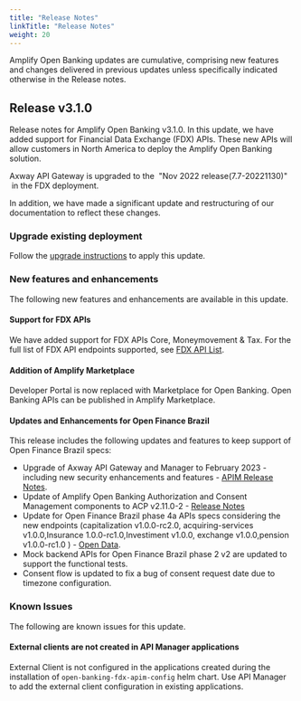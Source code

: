 ```yaml
---
title: "Release Notes"
linkTitle: "Release Notes"
weight: 20
---
```


Amplify Open Banking updates are cumulative, comprising new features and changes delivered in previous updates unless specifically indicated otherwise in the Release notes.

## Release v3.1.0

Release notes for Amplify Open Banking v3.1.0. In this update, we have added support for Financial Data Exchange (FDX) APIs. These new APIs will allow customers in North America to deploy the Amplify Open Banking solution.

Axway API Gateway is upgraded to the  "Nov 2022 release(7.7-20221130)"  in the FDX deployment.

In addition, we have made a significant update and restructuring of our documentation to reflect these changes.

### Upgrade existing deployment

Follow the [upgrade instructions](/docs/deployment/upgrade) to apply this update.

### New features and enhancements

The following new features and enhancements are available in this update.

#### Support for FDX APIs

We have added support for FDX APIs Core, Moneymovement & Tax. For the full list of FDX API endpoints supported, see [FDX API List](/docs/reference/fdx/#list-of-fdx-apis-included-in-amplify-open-banking).

#### Addition of Amplify Marketplace

Developer Portal is now replaced with Marketplace for Open Banking. Open Banking APIs can be published in Amplify Marketplace.

#### Updates and Enhancements for Open Finance Brazil

This release includes the following updates and features to keep support of Open Finance Brazil specs:

* Upgrade of Axway API Gateway and Manager to February 2023 - including new security enhancements and features - [APIM Release Notes](https://docs.axway.com/bundle/axway-open-docs/page/docs/apim_relnotes/20230228_apimgr_relnotes/index.html).
* Update of Amplify Open Banking Authorization and Consent Management components to ACP v2.11.0-2 - [Release Notes](https://cloudentity.com/developers/deployment-and-operations/release-notes/rsnotes-2.11.0/ )
* Update for Open Finance Brazil phase 4a APIs specs considering the new endpoints (capitalization v1.0.0-rc2.0, acquiring-services v1.0.0,Insurance 1.0.0-rc1.0,Investiment v1.0.0, exchange v1.0.0,pension v1.0.0-rc1.0 ) - [Open Data](https://openfinancebrasil.atlassian.net/wiki/spaces/OF/pages/17367790/Dados+Abertos).
* Mock backend APIs for Open Finance Brazil phase 2 v2 are updated to support the functional tests.
* Consent flow is updated to fix a bug of consent request date due to timezone configuration.

### Known Issues

The following are known issues for this update.

#### External clients are not created in API Manager applications

External Client is not configured in the applications created during the installation of `open-banking-fdx-apim-config` helm chart. Use API Manager to add the external client configuration in existing applications.